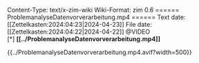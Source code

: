 Content-Type: text/x-zim-wiki
Wiki-Format: zim 0.6
====== ProblemanalyseDatenvorverarbeitung.mp4 ======
Text date: [[Zettelkasten:2024:04:23|2024-04-23]] File date: [[Zettelkasten:2024:04:22|2024-04-22]]
@VIDEO  
[*] **[[../ProblemanalyseDatenvorverarbeitung.mp4]]** 




{{../ProblemanalyseDatenvorverarbeitung.mp4.avif?width=500}}

